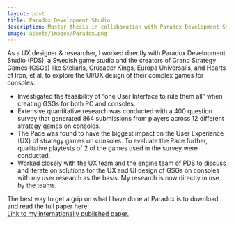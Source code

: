 ```yaml
---
layout: post
title: Paradox Development Studio
description: Master thesis in collaboration with Paradox Development Studio.
image: assets/images/Paradox.png
---
```

As a UX designer & researcher, I worked directly with Paradox Development Studio (PDS), a Swedish game studio and the creators of Grand Strategy Games (GSGs) like Stellaris, Crusader Kings, Europa Universalis, and Hearts of Iron, et al, to explore the UI/UX design of their complex games for consoles.

<ul>
	<li>Investigated the feasibility of “one User Interface to rule them all” when creating GSGs for both PC and consoles.</li>
	<li>Extensive quantitative research was conducted with a 400 question survey that generated 864 submissions from players across 12 different strategy games on consoles.</li>
	<li>The Pace was found to have the biggest impact on the User Experience (UX) of strategy games on consoles. To evaluate the Pace further, qualitative playtests of 2 of the games used in the survey were conducted.</li>
	<li> Worked closely with the UX team and the engine team of PDS to discuss and iterate on solutions for the UX and UI design of GSGs on consoles with my user research as the basis.
My research is now directly in use by the teams.</li>
</ul>

The best way to get a grip on what I have done at Paradox is to download and read the full paper here:
<br>
<a href="https://umu.diva-portal.org/smash/record.jsf?pid=diva2:1538474">Link to my internationally published paper.</a>